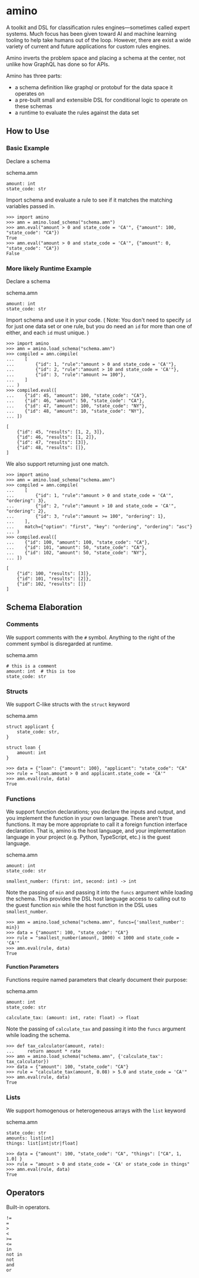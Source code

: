 # amino
A toolkit and DSL for classification rules engines—sometimes called expert systems. Much focus has been given toward AI and machine learning tooling to help take humans out of the loop. However, there are exist a wide variety of current and future applications for custom rules engines.

Amino inverts the problem space and placing a schema at the center, not unlike how GraphQL has done so for APIs.

Amino has three parts:
- a schema definition like graphql or protobuf for the data space it operates on
- a pre-built small and extensible DSL for conditional logic to operate on these schemas
- a runtime to evaluate the rules against the data set


## How to Use


### Basic Example

Declare a schema

schema.amn
```
amount: int
state_code: str
```

Import schema and evaluate a rule to see if it matches the matching variables passed in.

```
>>> import amino
>>> amn = amino.load_schema("schema.amn")
>>> amn.eval("amount > 0 and state_code = 'CA'", {"amount": 100, "state_code": "CA"})
True
>>> amn.eval("amount > 0 and state_code = 'CA'", {"amount": 0, "state_code": "CA"})
False
```


### More likely Runtime Example

Declare a schema

schema.amn
```
amount: int
state_code: str
```

Import schema and use it in your code. ( Note: You don't need to specify `id` for just one data set or one rule, but
you do need an `id` for more than one of either, and each `id` must unique. )

```
>>> import amino
>>> amn = amino.load_schema("schema.amn")
>>> compiled = amn.compile(
...    [
...        {"id": 1, "rule":"amount > 0 and state_code = 'CA'"},
...        {"id": 2, "rule":"amount > 10 and state_code = 'CA'"},
...        {"id": 3, "rule":"amount >= 100"},
...    ]
... )
>>> compiled.eval([
...    {"id": 45, "amount": 100, "state_code": "CA"},
...    {"id": 46, "amount": 50, "state_code": "CA"},
...    {"id": 47, "amount": 100, "state_code": "NY"},
...    {"id": 48, "amount": 10, "state_code": "NY"},
... ])

[
    {"id": 45, "results": [1, 2, 3]}, 
    {"id": 46, "results": [1, 2]},
    {"id": 47, "results": [3]},
    {"id": 48, "results": []},
]
```

We also support returning just one match.

```
>>> import amino
>>> amn = amino.load_schema("schema.amn")
>>> compiled = amn.compile(
...    [
...        {"id": 1, "rule":"amount > 0 and state_code = 'CA'", "ordering": 3},
...        {"id": 2, "rule":"amount > 10 and state_code = 'CA'", "ordering": 2},
...        {"id": 3, "rule":"amount >= 100", "ordering": 1},
...    ],
...    match={"option": "first", "key": "ordering", "ordering": "asc"}
... )
>>> compiled.eval([
...    {"id": 100, "amount": 100, "state_code": "CA"},
...    {"id": 101, "amount": 50, "state_code": "CA"},
...    {"id": 102, "amount": 50, "state_code": "NY"},
... ])

[
    {"id": 100, "results": [3]}, 
    {"id": 101, "results": [2]},
    {"id": 102, "results": []}
]
```


## Schema Elaboration


### Comments
We support comments with the `#` symbol. Anything to the right of the comment symbol is disregarded at runtime.

schema.amn
```
# this is a comment
amount: int  # this is too
state_code: str
```


### Structs
We support C-like structs with the `struct` keyword

schema.amn
```
struct applicant {
    state_code: str,
}

struct loan {
    amount: int
}

```


```
>>> data = {"loan": {"amount": 100}, "applicant": "state_code": "CA"
>>> rule = "loan.amount > 0 and applicant.state_code = 'CA'"
>>> amn.eval(rule, data)
True
```


### Functions
We support function declarations; you declare the inputs and output, and you 
implement the function in your own language. These aren't true functions. It may be more appropriate to call it a 
foreign function interface declaration. That is, amino is the host language, and your implementation language in your
project (e.g. Python, TypeScript, etc.) is the guest language.



schema.amn
```
amount: int
state_code: str

smallest_number: (first: int, second: int) -> int

```

Note the passing of `min` and passing it into the `funcs` argument while loading the schema. This provides the DSL host language access to calling out to the guest function `min` while the host function in the DSL uses `smallest_number`.

```
>>> amn = amino.load_schema("schema.amn", funcs={'smallest_number': min})
>>> data = {"amount": 100, "state_code": "CA"}
>>> rule = "smallest_number(amount, 1000) < 1000 and state_code = 'CA'"
>>> amn.eval(rule, data)
True
```

#### Function Parameters

Functions require named parameters that clearly document their purpose:

schema.amn
```
amount: int
state_code: str

calculate_tax: (amount: int, rate: float) -> float

```

Note the passing of `calculate_tax` and passing it into the `funcs` argument while loading the schema.

```
>>> def tax_calculator(amount, rate):
...     return amount * rate
>>> amn = amino.load_schema("schema.amn", {'calculate_tax': tax_calculator})
>>> data = {"amount": 100, "state_code": "CA"}
>>> rule = "calculate_tax(amount, 0.08) > 5.0 and state_code = 'CA'"
>>> amn.eval(rule, data)
True
```



### Lists

We support homogenous or heterogeneous arrays with the `list` keyword

schema.amn
```
state_code: str
amounts: list[int]
things: list[int|str|float]
```



```
>>> data = {"amount": 100, "state_code": "CA", "things": ["CA", 1, 1.0] }
>>> rule = "amount > 0 and state_code = 'CA' or state_code in things"
>>> amn.eval(rule, data)
True
```

## Operators

Built-in operators.

```
!=
=
>
<
>=
<=
in
not in
not
and
or

```
